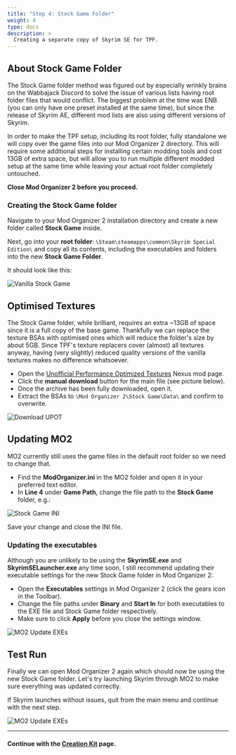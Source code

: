 ```yaml
---
title: "Step 4: Stock Game Folder"
weight: 4
type: docs
description: >
  Creating a separate copy of Skyrim SE for TPF.
---
```


## About Stock Game Folder

The Stock Game folder method was figured out by especially wrinkly brains on the Wabbajack Discord to solve the issue of various lists having root folder files that would conflict. The biggest problem at the time was ENB (you can only have one preset installed at the same time), but since the release of Skyrim AE, different mod lists are also using different versions of Skyrim.

In order to make the TPF setup, including its root folder, fully standalone we will copy over the game files into our Mod Organizer 2 directory. This will require some additional steps for installing certain modding tools and cost 13GB of extra space, but will allow you to run multiple different modded setup at the same time while leaving your actual root folder completely untouched.

**Close Mod Organizer 2 before you proceed.**

### Creating the Stock Game folder

Navigate to your Mod Organizer 2 installation directory and create a new folder called **Stock Game** inside.

Next, go into your **root folder**: `\Steam\steamapps\common\Skyrim Special Edition\` and copy all its contents, including the executables and folders into the new **Stock Game Folder**.

It should look like this:

![Vanilla Stock Game](/Pictures/tpf/initial-setup/vanilla-stock-game.png)

## Optimised Textures

The Stock Game folder, while brilliant, requires an extra ~13GB of space since it is a full copy of the base game. Thankfully we can replace the texture BSAs with optimised ones which will reduce the folder's size by about 5GB. Since TPF's texture replacers cover (almost) all textures anyway, having (very slightly) reduced quality versions of the vanilla textures makes no difference whatsoever.

- Open the [Unofficial Performance Optimized Textures](https://www.nexusmods.com/skyrimspecialedition/mods/21166?tab=files) Nexus mod page.
- Click the **manual download** button for the main file (see picture below).
- Once the archive has been fully downloaded, open it.
- Extract the BSAs to `\Mod Organizer 2\Stock Game\Data\` and confirm to overwrite.

![Download UPOT](/Pictures/tpf/initial-setup/download-upot.png)

## Updating MO2

MO2 currently still uses the game files in the default root folder so we need to change that.

- Find the **ModOrganizer.ini** in the MO2 folder and open it in your preferred text editor.
- In **Line 4** under **Game Path**, change the file path to the **Stock Game** folder, e.g.:

![Stock Game INI](/Pictures/tpf/initial-setup/stock-game-ini.png)

Save your change and close the INI file.

### Updating the executables

Although you are unlikely to be using the **SkyrimSE.exe** and **SkyrimSELauncher.exe** any time soon, I still recommend updating their executable settings for the new Stock Game folder in Mod Organizer 2:

- Open the **Executables** settings in Mod Organizer 2 (click the gears icon in the Toolbar).
- Change the file paths under **Binary** and **Start In** for both executables to the EXE file and Stock Game folder respectively.
- Make sure to click **Apply** before you close the settings window.

![MO2 Update EXEs](/Pictures/tpf/initial-setup/mo2-update-exes.png)

## Test Run

Finally we can open Mod Organizer 2 again which should now be using the new Stock Game folder. Let's try launching Skyrim through MO2 to make sure everything was updated correctly.

If Skyrim launches without issues, quit from the main menu and continue with the next step.

![MO2 Update EXEs](/Pictures/tpf/initial-setup/mo2-launch-skyrim.png)

---

#### Continue with the [Creation Kit](/tpf/initial-setup/step-5/) page.
